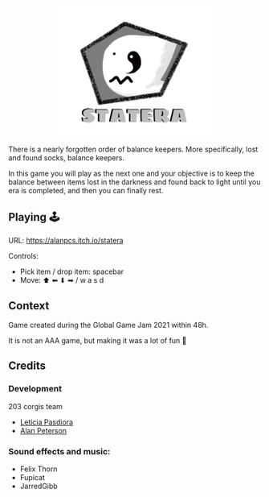 <p align="center">
  <img src="public/logo.png" width="320px" />
</p>

There is a nearly forgotten order of balance keepers. More specifically, lost and found socks, balance keepers. 

In this game you will play as the next one and your objective is to keep the balance between items lost in the darkness and found back to light until you era is completed, and then you can finally rest.

## Playing 🕹

URL: https://alanpcs.itch.io/statera

Controls:
- Pick item / drop item: spacebar
- Move:  ⬆ ⬅ ⬇ ➡ / w a s d

## Context
Game created during the Global Game Jam 2021 within 48h.

It is not an AAA game, but making it was a lot of fun 🙌 

## Credits

### Development

203 corgis team
- [Leticia Pasdiora](https://github.com/leticiap)
- [Alan Peterson](https://github.com/alanpcs)

### Sound effects and music:
- Felix Thorn
- Fupicat
- JarredGibb
